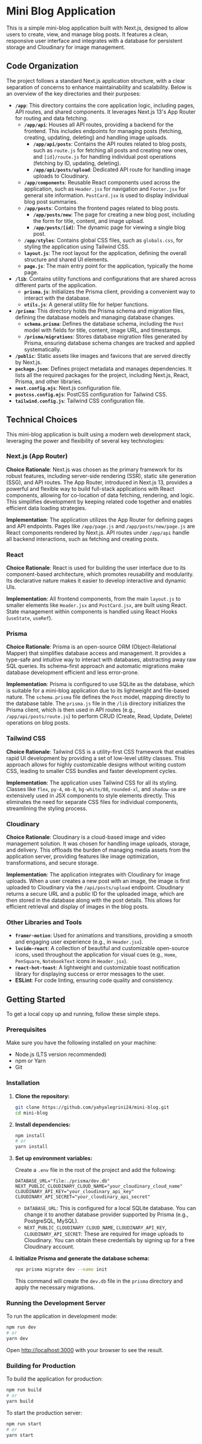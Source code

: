 # Mini Blog Application

This is a simple mini-blog application built with Next.js, designed to allow users to create, view, and manage blog posts. It features a clean, responsive user interface and integrates with a database for persistent storage and Cloudinary for image management.




## Code Organization

The project follows a standard Next.js application structure, with a clear separation of concerns to enhance maintainability and scalability. Below is an overview of the key directories and their purposes:

-   **`/app`**: This directory contains the core application logic, including pages, API routes, and shared components. It leverages Next.js 13's App Router for routing and data fetching.
    -   **`/app/api`**: Houses all API routes, providing a backend for the frontend. This includes endpoints for managing posts (fetching, creating, updating, deleting) and handling image uploads.
        -   **`/app/api/posts`**: Contains the API routes related to blog posts, such as `route.js` for fetching all posts and creating new ones, and `[id]/route.js` for handling individual post operations (fetching by ID, updating, deleting).
        -   **`/app/api/posts/upload`**: Dedicated API route for handling image uploads to Cloudinary.
    -   **`/app/components`**: Reusable React components used across the application, such as `Header.jsx` for navigation and `Footer.jsx` for general site information. `PostCard.jsx` is used to display individual blog post summaries.
    -   **`/app/posts`**: Contains the frontend pages related to blog posts.
        -   **`/app/posts/new`**: The page for creating a new blog post, including the form for title, content, and image upload.
        -   **`/app/posts/[id]`**: The dynamic page for viewing a single blog post.
    -   **`/app/styles`**: Contains global CSS files, such as `globals.css`, for styling the application using Tailwind CSS.
    -   **`layout.js`**: The root layout for the application, defining the overall structure and shared UI elements.
    -   **`page.js`**: The main entry point for the application, typically the home page.
-   **`/lib`**: Contains utility functions and configurations that are shared across different parts of the application.
    -   **`prisma.js`**: Initializes the Prisma client, providing a convenient way to interact with the database.
    -   **`utils.js`**: A general utility file for helper functions.
-   **`/prisma`**: This directory holds the Prisma schema and migration files, defining the database models and managing database changes.
    -   **`schema.prisma`**: Defines the database schema, including the `Post` model with fields for title, content, image URL, and timestamps.
    -   **`/prisma/migrations`**: Stores database migration files generated by Prisma, ensuring database schema changes are tracked and applied systematically.
-   **`/public`**: Static assets like images and favicons that are served directly by Next.js.
-   **`package.json`**: Defines project metadata and manages dependencies. It lists all the required packages for the project, including Next.js, React, Prisma, and other libraries.
-   **`next.config.mjs`**: Next.js configuration file.
-   **`postcss.config.mjs`**: PostCSS configuration for Tailwind CSS.
-   **`tailwind.config.js`**: Tailwind CSS configuration file.




## Technical Choices

This mini-blog application is built using a modern web development stack, leveraging the power and flexibility of several key technologies:

### Next.js (App Router)

**Choice Rationale**: Next.js was chosen as the primary framework for its robust features, including server-side rendering (SSR), static site generation (SSG), and API routes. The App Router, introduced in Next.js 13, provides a powerful and flexible way to build full-stack applications with React components, allowing for co-location of data fetching, rendering, and logic. This simplifies development by keeping related code together and enables efficient data loading strategies.

**Implementation**: The application utilizes the App Router for defining pages and API endpoints. Pages like `/app/page.js` and `/app/posts/new/page.js` are React components rendered by Next.js. API routes under `/app/api` handle all backend interactions, such as fetching and creating posts.

### React

**Choice Rationale**: React is used for building the user interface due to its component-based architecture, which promotes reusability and modularity. Its declarative nature makes it easier to develop interactive and dynamic UIs.

**Implementation**: All frontend components, from the main `layout.js` to smaller elements like `Header.jsx` and `PostCard.jsx`, are built using React. State management within components is handled using React Hooks (`useState`, `useRef`).

### Prisma

**Choice Rationale**: Prisma is an open-source ORM (Object-Relational Mapper) that simplifies database access and management. It provides a type-safe and intuitive way to interact with databases, abstracting away raw SQL queries. Its schema-first approach and automatic migrations make database development efficient and less error-prone.

**Implementation**: Prisma is configured to use SQLite as the database, which is suitable for a mini-blog application due to its lightweight and file-based nature. The `schema.prisma` file defines the `Post` model, mapping directly to the database table. The `prisma.js` file in the `/lib` directory initializes the Prisma client, which is then used in API routes (e.g., `/app/api/posts/route.js`) to perform CRUD (Create, Read, Update, Delete) operations on blog posts.

### Tailwind CSS

**Choice Rationale**: Tailwind CSS is a utility-first CSS framework that enables rapid UI development by providing a set of low-level utility classes. This approach allows for highly customizable designs without writing custom CSS, leading to smaller CSS bundles and faster development cycles.

**Implementation**: The application uses Tailwind CSS for all its styling. Classes like `flex`, `py-4`, `mb-8`, `bg-white/80`, `rounded-xl`, and `shadow-sm` are extensively used in JSX components to style elements directly. This eliminates the need for separate CSS files for individual components, streamlining the styling process.

### Cloudinary

**Choice Rationale**: Cloudinary is a cloud-based image and video management solution. It was chosen for handling image uploads, storage, and delivery. This offloads the burden of managing media assets from the application server, providing features like image optimization, transformations, and secure storage.

**Implementation**: The application integrates with Cloudinary for image uploads. When a user creates a new post with an image, the image is first uploaded to Cloudinary via the `/api/posts/upload` endpoint. Cloudinary returns a secure URL and a public ID for the uploaded image, which are then stored in the database along with the post details. This allows for efficient retrieval and display of images in the blog posts.

### Other Libraries and Tools

-   **`framer-motion`**: Used for animations and transitions, providing a smooth and engaging user experience (e.g., in `Header.jsx`).
-   **`lucide-react`**: A collection of beautiful and customizable open-source icons, used throughout the application for visual cues (e.g., `Home`, `PenSquare`, `NotebookText` icons in `Header.jsx`).
-   **`react-hot-toast`**: A lightweight and customizable toast notification library for displaying success or error messages to the user.
-   **ESLint**: For code linting, ensuring code quality and consistency.




## Getting Started

To get a local copy up and running, follow these simple steps.

### Prerequisites

Make sure you have the following installed on your machine:

-   Node.js (LTS version recommended)
-   npm or Yarn
-   Git

### Installation

1.  **Clone the repository:**

    ```bash
    git clone https://github.com/yahyalegrini24/mini-blog.git
    cd mini-blog
    ```

2.  **Install dependencies:**

    ```bash
    npm install
    # or
    yarn install
    ```

3.  **Set up environment variables:**

    Create a `.env` file in the root of the project and add the following:

    ```
    DATABASE_URL="file:./prisma/dev.db"
    NEXT_PUBLIC_CLOUDINARY_CLOUD_NAME="your_cloudinary_cloud_name"
    CLOUDINARY_API_KEY="your_cloudinary_api_key"
    CLOUDINARY_API_SECRET="your_cloudinary_api_secret"
    ```

    -   `DATABASE_URL`: This is configured for a local SQLite database. You can change it to another database provider supported by Prisma (e.g., PostgreSQL, MySQL).
    -   `NEXT_PUBLIC_CLOUDINARY_CLOUD_NAME`, `CLOUDINARY_API_KEY`, `CLOUDINARY_API_SECRET`: These are required for image uploads to Cloudinary. You can obtain these credentials by signing up for a free Cloudinary account.

4.  **Initialize Prisma and generate the database schema:**

    ```bash
    npx prisma migrate dev --name init
    ```

    This command will create the `dev.db` file in the `prisma` directory and apply the necessary migrations.

### Running the Development Server

To run the application in development mode:

```bash
npm run dev
# or
yarn dev
```

Open [http://localhost:3000](http://localhost:3000) with your browser to see the result.

### Building for Production

To build the application for production:

```bash
npm run build
# or
yarn build
```

To start the production server:

```bash
npm run start
# or
yarn start
```


